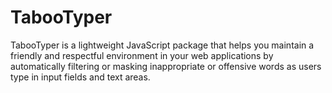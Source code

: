 # TabooTyper
TabooTyper is a lightweight JavaScript package that helps you maintain a friendly and respectful environment in your web applications by automatically filtering or masking inappropriate or offensive words as users type in input fields and text areas.
